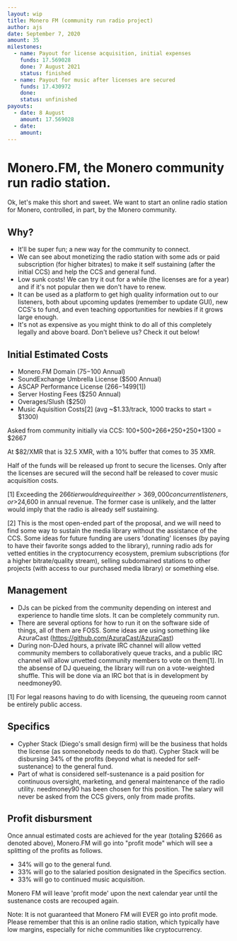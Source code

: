 ```yaml
---
layout: wip
title: Monero FM (community run radio project)
author: ajs
date: September 7, 2020
amount: 35
milestones:
  - name: Payout for license acquisition, initial expenses
    funds: 17.569028
    done: 7 August 2021
    status: finished
  - name: Payout for music after licenses are secured
    funds: 17.430972
    done: 
    status: unfinished
payouts:
  - date: 8 August 
    amount: 17.569028
  - date:
    amount:
---
```


# Monero.FM, the Monero community run radio station.

Ok, let's make this short and sweet. We want to start an online radio station for Monero, controlled, in part, by the Monero community.

## Why? 
- It'll be super fun; a new way for the community to connect. 
- We can see about monetizing the radio station with some ads or paid subscription (for higher bitrates) to make it self sustaining (after the initial CCS) and help the CCS and general fund.
- Low sunk costs! We can try it out for a while (the licenses are for a year) and if it's not popular then we don't have to renew.
- It can be used as a platform to get high quality information out to our listeners, both about upcoming updates (remember to update GUI), new CCS's to fund, and even teaching opportunities for newbies if it grows large enough.
- It's not as expensive as you might think to do all of this completely legally and above board. Don't believe us? Check it out below!


## Initial Estimated Costs
- Monero.FM Domain ($75-$100 Annual)
- SoundExchange Umbrella License ($500 Annual)
- ASCAP Performance License ($266-$1499[1])
- Server Hosting Fees ($250 Annual)
- Overages/Slush ($250)
- Music Aquisition Costs[2] (avg ~$1.33/track, 1000 tracks to start = $1300)

Asked from community initially via CCS: 100+500+266+250+250+1300 = $2667

At $82/XMR that is 32.5 XMR, with a 10% buffer that comes to 35 XMR.

Half of the funds will be released up front to secure the licenses. Only after the licenses are secured will the second half be released to cover music acquisition costs.


[1] Exceeding the $266 tier would require either >369,000 concurrent listeners, or >$24,600 in annual revenue. The former case is unlikely, and the latter would imply that the radio is already self sustaining. 

[2] This is the most open-ended part of the proposal, and we will need to find some way to sustain the media library without the assistance of the CCS. Some ideas for future funding are users 'donating' licenses (by paying to have their favorite songs added to the library), running radio ads for vetted entities in the cryptocurrency ecosystem, premium subscriptions (for a higher bitrate/quality stream), selling subdomained stations to other projects (with access to our purchased media library) or something else.

## Management
- DJs can be picked from the community depending on interest and experience to handle time slots. It can be completely community run.
- There are several options for how to run it on the software side of things, all of them are FOSS. Some ideas are using something like AzuraCast (https://github.com/AzuraCast/AzuraCast)
- During non-DJed hours, a private IRC channel will allow vetted community members to collaboratively queue tracks, and a public IRC channel will allow unvetted community members to vote on them[1]. In the absense of DJ queueing, the library will run on a vote-weighted shuffle. This will be done via an IRC bot that is in development by needmoney90.

[1] For legal reasons having to do with licensing, the queueing room cannot be entirely public access.

## Specifics
- Cypher Stack (Diego's small design firm) will be the business that holds the license (as someonebody needs to do that). Cypher Stack will be disbursing 34% of the profits (beyond what is needed for self-sustenance) to the general fund.
- Part of what is considered self-sustenance is a paid position for continuous oversight, marketing, and general maintenance of the radio utility. needmoney90 has been chosen for this position. The salary will never be asked from the CCS givers, only from made profits.

## Profit disbursment
Once annual estimated costs are achieved for the year (totaling $2666 as denoted above), Monero.FM will go into "profit mode" which will see a splitting of the profits as follows.
- 34% will go to the general fund.
- 33% will go to the salaried position designated in the Specifics section.
- 33% will go to continued music acquisition.

Monero FM will leave 'profit mode' upon the next calendar year until the sustenance costs are recouped again.

Note: It is not guaranteed that Monero FM will EVER go into profit mode. Please remember that this is an online radio station, which typically have low margins, especially for niche communities like cryptocurrency.

